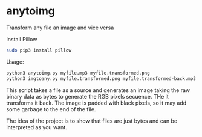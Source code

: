 # anytoimg
Transform any file an image and vice versa


Install Pillow

```bash
sudo pip3 install pillow
```

Usage:

```bash
python3 anytoimg.py myfile.mp3 myfile.transformed.png
python3 imgtoany.py myfile.transformed.png myfile.transformed-back.mp3
```
 
This script takes a file as a source and generates an image taking the raw binary data as bytes to generate the RGB pixels secuence.
THe it transforms it back. The image is padded with black pixels, so it may add some garbage to the end of the file. 

The idea of the project is to show that files are just bytes and can be interpreted as you want.
